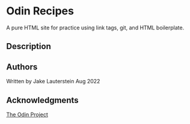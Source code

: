 # Odin Recipes

A pure HTML site for practice using link tags, git, and HTML boilerplate.

## Description

## Authors

Written by Jake Lauterstein Aug 2022


## Acknowledgments

[The Odin Project](https://www.theodinproject.com/lessons/foundations-recipes)
